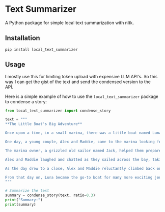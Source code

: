 # Text Summarizer

A Python package for simple local text summarization with nltk.

## Installation

```
pip install local_text_summarizer
```


## Usage

I mostly use this for limiting token upload with expensive LLM API's. So this way I can get the gist of the text and send the condensed version to the API. 

Here is a simple example of how to use the `local_text_summarizer` package to condense a story:

```python
from local_text_summarizer import condense_story

text = """
**The Little Boat's Big Adventure**

Once upon a time, in a small marina, there was a little boat named Luna. Luna was a sturdy sailboat with a white hull and a bright blue sail. She had been sitting in the marina for a while, waiting for her next adventure.

One day, a young couple, Alex and Maddie, came to the marina looking for a boat to rent. They had always dreamed of sailing around the world, but for now, they were just looking for a day trip. As they walked down the dock, they noticed Luna, and their eyes lit up. "She's perfect!" Alex exclaimed. Maddie nodded in agreement. "Let's take her out!"

The marina owner, a grizzled old sailor named Jack, helped them prepare Luna for the trip. He showed them the ropes, literally, and gave them a quick sailing lesson. As they set off into the open water, Luna felt the wind in her sail and the sun on her deck. She was finally free!

Alex and Maddie laughed and chatted as they sailed across the bay, taking in the sights and sounds of the ocean. As they approached a small island, they decided to drop anchor and explore. Luna bobbed gently in the water as they swam ashore and discovered a hidden cove, teeming with sea life.

As the day drew to a close, Alex and Maddie reluctantly climbed back on board. As they sailed back to the marina, Luna felt grateful for the adventure she had shared with the young couple. She knew she would always be ready for the next big adventure that came her way.

From that day on, Luna became the go-to boat for many more exciting journeys, and her legend grew as the little boat with a big heart and a love for the open sea.
"""

# Summarize the text
summary = condense_story(text, ratio=0.3)
print("Summary:")
print(summary)
